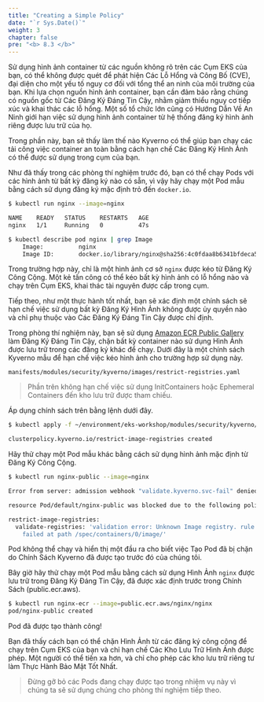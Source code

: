 ```yaml
---
title: "Creating a Simple Policy"
date: "`r Sys.Date()`"
weight: 3
chapter: false
pre: "<b> 8.3 </b>"
---
```



Sử dụng hình ảnh container từ các nguồn không rõ trên các Cụm EKS của bạn, có thể không được quét để phát hiện Các Lỗ Hổng và Công Bố (CVE), đại diện cho một yếu tố nguy cơ đối với tổng thể an ninh của môi trường của bạn. Khi lựa chọn nguồn hình ảnh container, bạn cần đảm bảo rằng chúng có nguồn gốc từ Các Đăng Ký Đáng Tin Cậy, nhằm giảm thiểu nguy cơ tiếp xúc và khai thác các lỗ hổng. Một số tổ chức lớn cũng có Hướng Dẫn Về An Ninh giới hạn việc sử dụng hình ảnh container từ hệ thống đăng ký hình ảnh riêng được lưu trữ của họ.

Trong phần này, bạn sẽ thấy làm thế nào Kyverno có thể giúp bạn chạy các tải công việc container an toàn bằng cách hạn chế Các Đăng Ký Hình Ảnh có thể được sử dụng trong cụm của bạn.

Như đã thấy trong các phòng thí nghiệm trước đó, bạn có thể chạy Pods với các hình ảnh từ bất kỳ đăng ký nào có sẵn, vì vậy hãy chạy một Pod mẫu bằng cách sử dụng đăng ký mặc định trỏ đến `docker.io`.

```bash
$ kubectl run nginx --image=nginx

NAME    READY   STATUS    RESTARTS   AGE
nginx   1/1     Running   0          47s

$ kubectl describe pod nginx | grep Image
    Image:          nginx
    Image ID:       docker.io/library/nginx@sha256:4c0fdaa8b6341bfdeca5f18f7837462c80cff90527ee35ef185571e1c327beac
```

Trong trường hợp này, chỉ là một hình ảnh cơ sở `nginx` được kéo từ Đăng Ký Công Cộng. Một kẻ tấn công có thể kéo bất kỳ hình ảnh có lỗ hổng nào và chạy trên Cụm EKS, khai thác tài nguyên được cấp trong cụm.

Tiếp theo, như một thực hành tốt nhất, bạn sẽ xác định một chính sách sẽ hạn chế việc sử dụng bất kỳ Đăng Ký Hình Ảnh không được ủy quyền nào và chỉ phụ thuộc vào Các Đăng Ký Đáng Tin Cậy được chỉ định.

Trong phòng thí nghiệm này, bạn sẽ sử dụng [Amazon ECR Public Gallery](https://public.ecr.aws/) làm Đăng Ký Đáng Tin Cậy, chặn bất kỳ container nào sử dụng Hình Ảnh được lưu trữ trong các đăng ký khác để chạy. Dưới đây là một chính sách Kyverno mẫu để hạn chế việc kéo hình ảnh cho trường hợp sử dụng này.

```file
manifests/modules/security/kyverno/images/restrict-registries.yaml
```

> Phần trên không hạn chế việc sử dụng InitContainers hoặc Ephemeral Containers đến kho lưu trữ được tham chiếu.

Áp dụng chính sách trên bằng lệnh dưới đây.

```bash
$ kubectl apply -f ~/environment/eks-workshop/modules/security/kyverno/images/restrict-registries.yaml

clusterpolicy.kyverno.io/restrict-image-registries created
```

Hãy thử chạy một Pod mẫu khác bằng cách sử dụng hình ảnh mặc định từ Đăng Ký Công Cộng.

```bash expectError=true
$ kubectl run nginx-public --image=nginx

Error from server: admission webhook "validate.kyverno.svc-fail" denied the request: 

resource Pod/default/nginx-public was blocked due to the following policies 

restrict-image-registries:
  validate-registries: 'validation error: Unknown Image registry. rule validate-registries
    failed at path /spec/containers/0/image/'
```

Pod không thể chạy và hiển thị một đầu ra cho biết việc Tạo Pod đã bị chặn do Chính Sách Kyverno đã được tạo trước đó của chúng tôi.

Bây giờ hãy thử chạy một Pod mẫu bằng cách sử dụng Hình Ảnh `nginx` được lưu trữ trong Đăng Ký Đáng Tin Cậy, đã được xác định trước trong Chính Sách (public.ecr.aws).

```bash
$ kubectl run nginx-ecr --image=public.ecr.aws/nginx/nginx
pod/nginx-public created
```

Pod đã được tạo thành công!

Bạn đã thấy cách bạn có thể chặn Hình Ảnh từ các đăng ký công cộng để chạy trên Cụm EKS của bạn và chỉ hạn chế Các Kho Lưu Trữ Hình Ảnh được phép. Một người có thể tiến xa hơn, và chỉ cho phép các kho lưu trữ riêng tư làm Thực Hành Bảo Mật Tốt Nhất.

> Đừng gỡ bỏ các Pods đang chạy được tạo trong nhiệm vụ này vì chúng ta sẽ sử dụng chúng cho phòng thí nghiệm tiếp theo.
